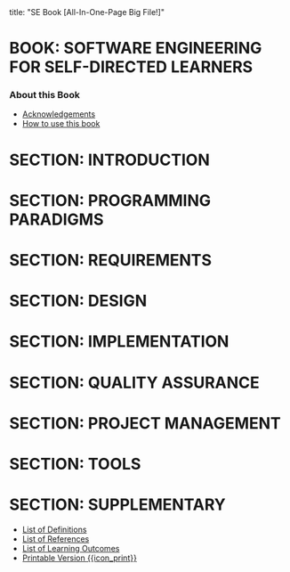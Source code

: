 <frontmatter>
title: "SE Book [All-In-One-Page Big File!]"
</frontmatter>

<link rel="stylesheet" href="{{baseUrl}}/css/textbook.css">

<div class="website-content">

# BOOK: SOFTWARE ENGINEERING FOR SELF-DIRECTED LEARNERS

### About this Book

* [Acknowledgements](about/acknowledgements.html)
* [How to use this book](about/usage.html)


<include src="toc.md" />


# SECTION: INTRODUCTION

<include src="../softwareEngineering/chapter.md" boilerplate />


# SECTION: PROGRAMMING PARADIGMS

<include src="../oop/chapter.md" boilerplate />


# SECTION: REQUIREMENTS

<include src="../requirements/chapter.md" boilerplate />

<include src="../gatheringRequirements/chapter.md" boilerplate />

<include src="../specifyingRequirements/chapter.md" boilerplate />


# SECTION: DESIGN

<include src="../design/chapter.md" boilerplate />

<include src="../designFundamentals/chapter.md" boilerplate />

<include src="../modeling/chapter.md" boilerplate />

<include src="../architecture/container-inParent-asPanel.md" boilerplate />

<include src="../designPatterns/chapter.md" boilerplate />

<include src="../designApproaches/chapter.md" boilerplate />


# SECTION: IMPLEMENTATION

<include src="../ides/chapter.md" boilerplate />

<include src="../codeQuality/chapter.md" boilerplate />

<include src="../refactoring/chapter.md" boilerplate />

<include src="../documentation/chapter.md" boilerplate />

<include src="../errorHandling/chapter.md" boilerplate />

<include src="../integration/chapter.md" boilerplate />

<include src="../reuse/chapter.md" boilerplate />


# SECTION: QUALITY ASSURANCE

<include src="../qualityAssurance/chapter.md" boilerplate />

<include src="../testing/chapter.md" boilerplate />

<include src="../testCaseDesign/chapter.md" boilerplate />


# SECTION: PROJECT MANAGEMENT

<include src="../revisionControl/chapter.md" boilerplate />

<include src="../projectPlanning/chapter.md" boilerplate />

<include src="../teamwork/chapter.md" boilerplate />

<include src="../processModels/chapter.md" boilerplate />


# SECTION: TOOLS

<include src="../uml/chapter.md" boilerplate />

<include src="../intellij/chapter.md" boilerplate />

<include src="../gitAndGithub/chapter.md" boilerplate />

<include src="../junit/chapter.md" boilerplate />


# SECTION: SUPPLEMENTARY

<include src="../principles/chapter.md" boilerplate />

<!-- TODO: add review -->

* [List of Definitions](common/definitions.html)
* [List of References](common/references.html)
* [List of Learning Outcomes](common/outcomes.html)
* [Printable Version {{icon_print}}](common/print.html)

</div>
